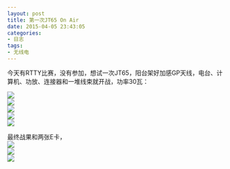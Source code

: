 ```yaml
---
layout: post
title: 第一次JT65 On Air
date: 2015-04-05 23:43:05
categories:
- 日志
tags:
- 无线电
---
```


今天有RTTY比赛，没有参加，想试一次JT65，阳台架好加感GP天线，电台、计算机、功放、连接器和一堆线束就开战，功率30瓦：

![](http://i1328.photobucket.com/albums/w532/xwlogic/2015-04-05%20150821_zpsfx5xvved.jpg)    
![](http://i1328.photobucket.com/albums/w532/xwlogic/6_zps8xnvivvp.jpg)    
![](http://i1328.photobucket.com/albums/w532/xwlogic/5_zpsdl23wgzy.jpg)    
![](http://i1328.photobucket.com/albums/w532/xwlogic/4_zpsdchi8kni.jpg)   
![](http://i1328.photobucket.com/albums/w532/xwlogic/3_zpsmhguwla4.jpg)      

最终战果和两张E卡，    
![](http://i1328.photobucket.com/albums/w532/xwlogic/_zpsxoh4zfnr.jpg)     
![](http://i1328.photobucket.com/albums/w532/xwlogic/_cfimg-858546942743659773_zpsmtyoj8eo.png)     
![](http://i1328.photobucket.com/albums/w532/xwlogic/_cfimg-4564084123400671802_zpsb1zwxobl.png)    
